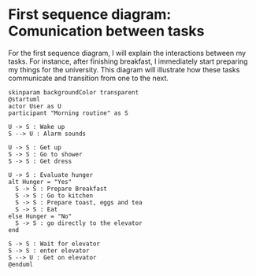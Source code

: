 # First sequence diagram: Comunication between tasks

For the first sequence diagram, I will explain the interactions between my tasks. For instance, after finishing breakfast, I immediately start preparing my things for the university. This diagram will illustrate how these tasks communicate and transition from one to the next.

```plantuml
skinparam backgroundColor transparent
@startuml
actor User as U
participant "Morning routine" as S

U -> S : Wake up
S --> U : Alarm sounds

U -> S : Get up
S -> S : Go to shower
S -> S : Get dress

U -> S : Evaluate hunger
alt Hunger = "Yes"
  S -> S : Prepare Breakfast
  S -> S : Go to kitchen
  S -> S : Prepare toast, eggs and tea
  S -> S : Eat
else Hunger = "No"
  S -> S : go directly to the elevator
end

S -> S : Wait for elevator
S -> S : enter elevator
S --> U : Get on elevator
@enduml
```